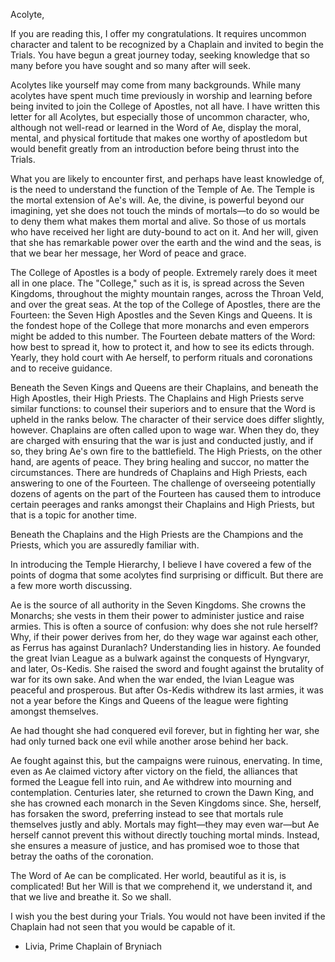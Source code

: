 Acolyte,

If you are reading this, I offer my congratulations.  It requires uncommon character and talent to be recognized by a Chaplain and invited to begin the Trials.  You have begun a great journey today, seeking knowledge that so many before you have sought and so many after will seek.

Acolytes like yourself may come from many backgrounds.  While many acolytes have spent much time previously in worship and learning before being invited to join the College of Apostles, not all have.  I have written this letter for all Acolytes, but especially those of uncommon character, who, although not well-read or learned in the Word of Ae, display the moral, mental, and physical fortitude that makes one worthy of apostledom but would benefit greatly from an introduction before being thrust into the Trials.

What you are likely to encounter first, and perhaps have least knowledge of, is the need to understand the function of the Temple of Ae.  The Temple is the mortal extension of Ae's will.  Ae, the divine, is powerful beyond our imagining, yet she does not touch the minds of mortals—to do so would be to deny them what makes them mortal and alive.  So those of us mortals who have received her light are duty-bound to act on it.  And her will, given that she has remarkable power over the earth and the wind and the seas, is that we bear her message, her Word of peace and grace.

The College of Apostles is a body of people.  Extremely rarely does it meet all in one place.  The "College," such as it is, is spread across the Seven Kingdoms, throughout the mighty mountain ranges, across the Throan Veld, and over the great seas.  At the top of the College of Apostles, there are the Fourteen: the Seven High Apostles and the Seven Kings and Queens.  It is the fondest hope of the College that more monarchs and even emperors might be added to this number.  The Fourteen debate matters of the Word: how best to spread it, how to protect it, and how to see its edicts through.  Yearly, they hold court with Ae herself, to perform rituals and coronations and to receive guidance.

Beneath the Seven Kings and Queens are their Chaplains, and beneath the High Apostles, their High Priests.  The Chaplains and High Priests serve similar functions: to counsel their superiors and to ensure that the Word is upheld in the ranks below.  The character of their service does differ slightly, however.  Chaplains are often called upon to wage war.  When they do, they are charged with ensuring that the war is just and conducted justly, and if so, they bring Ae's own fire to the battlefield.  The High Priests, on the other hand, are agents of peace.  They bring healing and succor, no matter the circumstances.  There are hundreds of Chaplains and High Priests, each answering to one of the Fourteen.  The challenge of overseeing potentially dozens of agents on the part of the Fourteen has caused them to introduce certain peerages and ranks amongst their Chaplains and High Priests, but that is a topic for another time.

Beneath the Chaplains and the High Priests are the Champions and the Priests, which you are assuredly familiar with.

In introducing the Temple Hierarchy, I believe I have covered a few of the points of dogma that some acolytes find surprising or difficult.  But there are a few more worth discussing.

Ae is the source of all authority in the Seven Kingdoms.  She crowns the Monarchs; she vests in them their power to administer justice and raise armies.  This is often a source of confusion: why does she not rule herself?  Why, if their power derives from her, do they wage war against each other, as Ferrus has against Duranlach?  Understanding lies in history.  Ae founded the great Ivian League as a bulwark against the conquests of Hyngvaryr, and later, Os-Kedis.  She raised the sword and fought against the brutality of war for its own sake.  And when the war ended, the Ivian League was peaceful and prosperous.  But after Os-Kedis withdrew its last armies, it was not a year before the Kings and Queens of the league were fighting amongst themselves.

Ae had thought she had conquered evil forever, but in fighting her war, she had only turned back one evil while another arose behind her back.

Ae fought against this, but the campaigns were ruinous, enervating.  In time, even as Ae claimed victory after victory on the field, the alliances that formed the League fell into ruin, and Ae withdrew into mourning and contemplation.  Centuries later, she returned to crown the Dawn King, and she has crowned each monarch in the Seven Kingdoms since.  She, herself, has forsaken the sword, preferring instead to see that mortals rule themselves justly and ably.  Mortals may fight—they may even war—but Ae herself cannot prevent this without directly touching mortal minds.  Instead, she ensures a measure of justice, and has promised woe to those that betray the oaths of the coronation.

The Word of Ae can be complicated.  Her world, beautiful as it is, is complicated!  But her Will is that we comprehend it, we understand it, and that we live and breathe it.  So we shall.

I wish you the best during your Trials.  You would not have been invited if the Chaplain had not seen that you would be capable of it.

- Livia, Prime Chaplain of Bryniach
